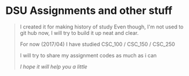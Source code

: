 # DSU Assignments and other stuff

> I created it for making history of study
> Even though, I'm not used to git hub now, I will try to build it up neat and clear.  
> 
> For now (2017/04) I have studied CSC_100 / CSC_150 / CSC_250
>
> I will try to share my assignment codes as much as i can
> 
>
> *I hope it will help you a little*

